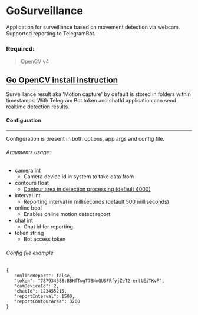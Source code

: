 # GoSurveillance
Application for surveillance based on movement detection via webcam. Supported reporting to TelegramBot.
### Required:
>OpenCV v4

[Go OpenCV install instruction](gocv.io/x/gocv)
---
Surveillance result aka 'Motion capture' by default is stored in folders within timestamps.
With Telegram Bot token and chatId application can send realtime detection results.

#### Configuration

---
Configuration is present in both options, app args and config file.

###### Arguments usage:
- camera int
  - Camera device id in system to take data from
- contours float
  - [Contour area in detection processing (default 4000)]((https://docs.opencv.org/3.3.0/d3/dc0/group__imgproc__shape.html#ga2c759ed9f497d4a618048a2f56dc97f1))
- interval int
  - Reporting interval in milliseconds (default 500 milliseconds)
- online bool
  - Enables online motion detect report
- chat int
  - Chat id for reporting
- token string
  - Bot access token
###### Config file example
```
{
   "onlineReport": false,
   "token": "787934588:BBHfTwgT78NmQUSFRfyjZeT2-erttEiTKvF",
   "camDeviceId": 2,
   "chatId": 123455215,
   "reportInterval": 1500,
   "reportContourArea": 3200
}
```
